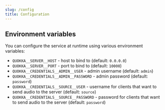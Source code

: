 ```yaml
---
slug: /config
title: Configuration
---
```


## Environment variables

You can configure the service at runtime using various environment variables:

- `QUOKKA__SERVER__HOST` -
  host to bind to
  (default: `0.0.0.0`)
- `QUOKKA__SERVER__PORT` -
  port to bind to
  (default: `10000`)
- `QUOKKA__CREDENTIALS__ADMIN__USER` -
  admin username
  (default: `admin`)
- `QUOKKA__CREDENTIALS__ADMIN__PASSWORD` -
  admin password
  (default: `password`)
- `QUOKKA__CREDENTIALS__SOURCE__USER` -
  username for clients that want to send audio to the server
  (default: `source`)
- `QUOKKA__CREDENTIALS__SOURCE__PASSWORD` -
  password for clients that want to send audio to the server
  (default: `password`)
